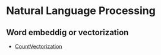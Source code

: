 # Natural Language Processing

## Word embeddig or vectorization

* [CountVectorization](https://towardsdatascience.com/natural-language-processing-count-vectorization-with-scikit-learn-e7804269bb5e)
